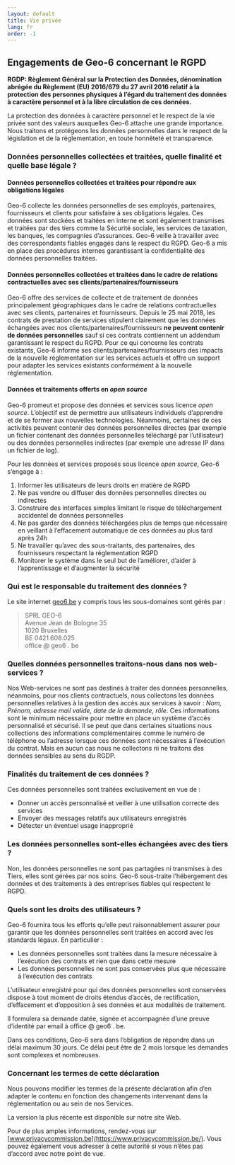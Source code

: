 ```yaml
---
layout: default
title: Vie privée
lang: fr
order: -1
---
```


## Engagements de Geo-6 concernant le RGPD

**RGDP: Règlement Général sur la Protection des Données, dénomination abrégée du Règlement (EU) 2016/679 du 27 avril 2016 relatif à la protection des personnes physiques à l’égard du traitement des données à caractère personnel et à la libre circulation de ces données.**

La protection des données à caractère personnel et le respect de la vie privée sont des valeurs auxquelles Geo-6 attache une grande importance. Nous traitons et protégeons les données personnelles dans le respect de la législation et de la réglementation, en toute honnêteté et transparence.

### Données personnelles collectées et traitées, quelle finalité et quelle base légale ?

#### Données personnelles collectées et traitées pour répondre aux **obligations légales**

Geo-6 collecte les données personnelles de ses employés, partenaires, fournisseurs et clients pour satisfaire à ses obligations légales. Ces données sont stockées et traitées en interne et sont également transmises et traitées par des tiers comme la Sécurité sociale, les services de taxation, les banques, les compagnies d’assurances. Geo-6 veille à travailler avec des correspondants fiables engagés dans le respect du RGPD. Geo-6 a mis en place des procédures internes garantissant la confidentialité des données personnelles traitées.

#### Données personnelles collectées et traitées dans le cadre de **relations contractuelles** avec ses clients/partenaires/fournisseurs

Geo-6 offre des services de collecte et de traitement de données principalement géographiques dans le cadre de relations contractuelles avec ses clients, partenaires et fournisseurs. Depuis le 25 mai 2018, les contrats de prestation de services stipulent clairement que les données échangées avec nos clients/partenaires/fournisseurs **ne peuvent contenir de données personnelles** sauf si ces contrats contiennent un addendum garantissant le respect du RGPD.  Pour ce qui concerne les contrats existants, Geo-6 informe ses clients/partenaires/fournisseurs des impacts de la nouvelle réglementation sur les services actuels et offre un support pour adapter les services existants conformément à la nouvelle réglementation.

#### Données et traitements offerts en *open source*

Geo-6 promeut et propose des données et services sous licence *open source*. L’objectif est de permettre aux utilisateurs individuels d’apprendre et de se former aux nouvelles technologies. Néanmoins, certaines de ces activités peuvent contenir des données personnelles directes (par exemple un fichier contenant des données personnelles téléchargé par l’utilisateur) ou des données personnelles indirectes (par exemple une adresse IP dans un fichier de log).

Pour les données et services proposés sous licence *open source*, Geo-6 s’engage à :

1. Informer les utilisateurs de leurs droits en matière de RGPD
2. Ne pas vendre ou diffuser des données personnelles directes ou indirectes
3. Construire des interfaces simples limitant le risque de téléchargement accidentel de données personnelles
4. Ne pas garder des données téléchargées plus de temps que nécessaire en veillant à l’effacement automatique de ces données au plus tard après 24h
5. Ne travailler qu’avec des sous-traitants, des partenaires, des fournisseurs respectant la réglementation RGPD
6. Monitorer le système dans le seul but de l’améliorer, d’aider à l’apprentissage et d’augmenter la sécurité

### Qui est le responsable du traitement des données ?

Le site internet [geo6.be](https://geo6.be/) y compris tous les sous-domaines sont gérés par :

> SPRL GEO-6  
> Avenue Jean de Bologne 35  
> 1020 Bruxelles  
> BE 0421.608.025  
> office @ geo6 . be

### Quelles données personnelles traitons-nous dans nos web-services ?

Nos Web-services ne sont pas destinés à traiter des données personnelles, néanmoins, pour nos clients contractuels, nous collectons les données personnelles relatives à la gestion des accès aux services à savoir : *Nom, Prénom, adresse mail valide, date de la demande, rôle*. Ces informations sont le minimum nécessaire pour mettre en place un système d’accès personnalisé et sécurisé. Il se peut que dans certaines situations nous collections des informations complémentaires comme le numéro de téléphone ou l’adresse lorsque ces données sont nécessaires à l’exécution du contrat. Mais en aucun cas nous ne collectons ni ne traitons des données sensibles au sens du RGDP.

### Finalités du traitement de ces données ?

Ces données personnelles sont traitées exclusivement en vue de :

- Donner un accès personnalisé et veiller à une utilisation correcte des services
- Envoyer des messages relatifs aux utilisateurs enregistrés
- Détecter un éventuel usage inapproprié

### Les données personnelles sont-elles échangées avec des tiers ?

Non, les données personnelles ne sont pas partagées ni transmises à des Tiers, elles sont gérées par nos soins. Geo-6 sous-traite l’hébergement des données et des traitements à des entreprises fiables qui respectent le RGPD.

### Quels sont les droits des utilisateurs ?

Geo-6 fournira tous les efforts qu’elle peut raisonnablement assurer pour garantir que les données personnelles sont traitées en accord avec les standards légaux. En particulier :

- Les données personnelles sont traitées dans la mesure nécessaire à l’exécution des contrats et rien que dans cette mesure
- Les données personnelles ne sont pas conservées plus que nécessaire à l’exécution des contrats

L’utilisateur enregistré pour qui des données personnelles sont conservées dispose à tout moment de droits étendus d’accès, de rectification, d’effacement et d’opposition à ses données et aux modalités de traitement.

Il formulera sa demande datée, signée et accompagnée d’une preuve d’identité par email à office @ geo6 . be.

Dans ces conditions, Geo-6 sera dans l’obligation de répondre dans un délai maximum 30 jours. Ce délai peut être de 2 mois lorsque les demandes sont complexes et nombreuses.

### Concernant les termes de cette déclaration

Nous pouvons modifier les termes de la présente déclaration afin d’en adapter le contenu en fonction des changements intervenant dans la réglementation ou au sein de nos Services.

La version la plus récente est disponible sur notre site Web.

Pour de plus amples informations, rendez-vous sur [www.privacycommission.be](https://www.privacycommission.be/). Vous pouvez également vous adresser à cette autorité si vous n’êtes pas d’accord avec notre point de vue.

